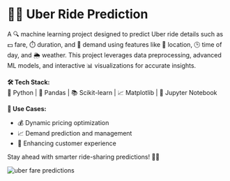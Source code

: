 # 🚗✨ Uber Ride Prediction  

A 🔍 machine learning project designed to predict Uber ride details such as 💵 fare, ⏱️ duration, and 🚦 demand using features like 📍 location, 🕒 time of day, and 🌦️ weather. This project leverages data preprocessing, advanced ML models, and interactive 📊 visualizations for accurate insights.  

**🛠️ Tech Stack:**  
🐍 Python | 🧮 Pandas | 📚 Scikit-learn | 📈 Matplotlib | 📓 Jupyter Notebook  

**🌟 Use Cases:**  
- 💰 Dynamic pricing optimization  
- 📈 Demand prediction and management  
- 🚀 Enhancing customer experience  

Stay ahead with smarter ride-sharing predictions! 🚖📡

![uber fare predictions](https://github.com/user-attachments/assets/bb226296-c42a-47c0-8bc6-c159b28d6500)
